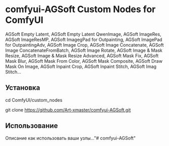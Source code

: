# comfyui-AGSoft Custom Nodes for ComfyUI


AGSoft Empty Latent, AGSoft Empty Latent QwenImage, AGSoft ImageRes, AGSoft ImageResMP, AGSoft ImagegPad for Outpainting, AGSoft ImagePad for OutpaintingAdv, AGSoft Image Crop, AGSoft Image Concatenate, AGSoft Image ConcatenateFromBatch, AGSoft Image Rotate, AGSoft Image & Mask Resize, AGSoft Image & Mask Resize Advanced, AGSoft Mask Fix, AGSoft Mask Blur, AGSoft Mask From Color, AGSoft Mask Composite, AGSoft Draw Mask On Image, AGSoft Inpaint Crop, AGSoft Inpaint Stitch, AGSoft Imag Stitch...

## Установка

cd ComfyUI/custom_nodes

git clone https://github.com/Art-xmaster/comfyui-AGSoft.git


## Использование

Описание как использовать ваши узлы..."# comfyui-AGSoft" 
